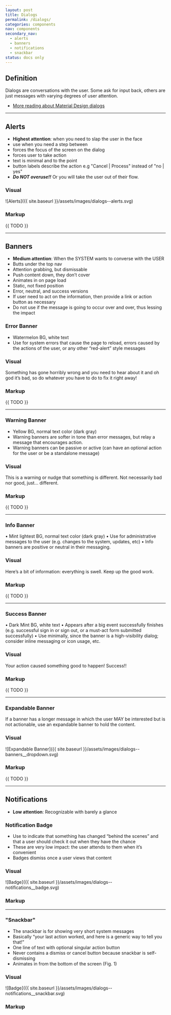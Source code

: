 ```yaml
---
layout: post
title: Dialogs
permalink: /dialogs/
categories: components
nav: components
secondary_nav:
  - alerts
  - banners
  - notifications
  - snackbar
status: docs only
---
```


## Definition
Dialogs are conversations with the user. Some ask for input back, others are just messages with varying degrees of user attention.
- [More reading about Material Design dialogs](https://material.google.com/components/dialogs.html)

-----

## Alerts
- **Highest attention**: when you need to slap the user in the face
-	use when you need a step between
-	forces the focus of the screen on the dialog
-	forces user to take action
-	text is minimal and to the point
-	button labels describe the action e.g "Cancel \| Process" instead of "no \| yes"
-	***Do NOT overuse!!*** Or you will take the user out of their flow.

### Visual
![Alerts]({{ site.baseurl }}/assets/images/dialogs--alerts.svg)

### Markup
{{ TODO }}

-----

## Banners
- **Medium attention**: When the SYSTEM wants to converse with the USER
- Butts under the top nav
- Attention grabbing, but dismissable
- Push content down, they don’t cover
- Animates in on page load
- Static, not fixed position
- Error, neutral, and success versions
- If user need to act on the information, then provide a link or action button as necessary
- Do not use if the message is going to occur over and over, thus lessing the impact

### Error Banner
-	Watermelon BG, white text
-	Use for system errors that cause the page to reload, errors caused by the actions of the user, or any other “red-alert” style messages

### Visual
<aside class="weave-banner weave-banner--error">
  <section class="weave-banner__message">Something has gone horribly wrong and you need to hear about it and oh god it’s bad, so do whatever you have to do to fix it right away!</section>
  <section class="weave-banner__close"></section>
</aside>

### Markup
{{ TODO }}

-----

### Warning Banner
-	Yellow BG, normal text color (dark gray)
-	Warning banners are softer in tone than error messages, but relay a message that encourages action.
-	Warning banners can be passive or active (can have an optional action for the user or be a standalone message)

### Visual
<aside class="weave-banner weave-banner--warning">
  <section class="weave-banner__message">This is a warning or nudge that something is different. Not necessarily bad nor good, just... different.</section>
  <section class="weave-banner__close"></section>
</aside>

### Markup
{{ TODO }}

-----

### Info Banner
•	Mint lightest BG, normal text color (dark gray)
•	Use for administrative messages to the user (e.g. changes to the system, updates, etc)
•	Info banners are positive or neutral in their messaging.

### Visual
<aside class="weave-banner weave-banner--info">
  <section class="weave-banner__message">Here’s a bit of information: everything is swell. Keep up the good work.</section>
  <section class="weave-banner__close"></section>
</aside>

### Markup
{{ TODO }}

-----

### Success Banner
•	Dark Mint BG, white text
•	Appears after a big event successfully finishes (e.g. successful sign in or sign out, or a must-act form submitted successfully)
•	Use minimally, since the banner is a high-visibility dialog; consider inline messaging or icon usage, etc.

### Visual
<aside class="weave-banner weave-banner--success">
  <section class="weave-banner__message">Your action caused something good to happen! Success!!</section>
  <section class="weave-banner__close"></section>
</aside>

### Markup
{{ TODO }}

-----

### Expandable Banner
If a banner has a longer message in which the user MAY be interested but is not actionable, use an expandable banner to hold the content.

### Visual
![Expandable Banner]({{ site.baseurl }}/assets/images/dialogs--banners__dropdown.svg)

### Markup
{{ TODO }}

-----

## Notifications
- **Low attention**: Recognizable with barely a glance

### Notification Badge
-	Use to indicate that something has changed “behind the scenes” and that a user should check it out when they have the chance
-	These are very low impact: the user attends to them when it’s convenient
-	Badges dismiss once a user views that content

### Visual
![Badge]({{ site.baseurl }}/assets/images/dialogs--notifications__badge.svg)

### Markup

-----

### "Snackbar"
-	The snackbar is for showing very short system messages
-	Basically “your last action worked, and here is a generic way to tell you that!”
-	One line of text with optional singular action button
-	Never contains a dismiss or cancel button because snackbar is self-dismissing
-	Animates in from the bottom of the screen (Fig. 1)

### Visual
![Badge]({{ site.baseurl }}/assets/images/dialogs--notifications__snackbar.svg)

### Markup
